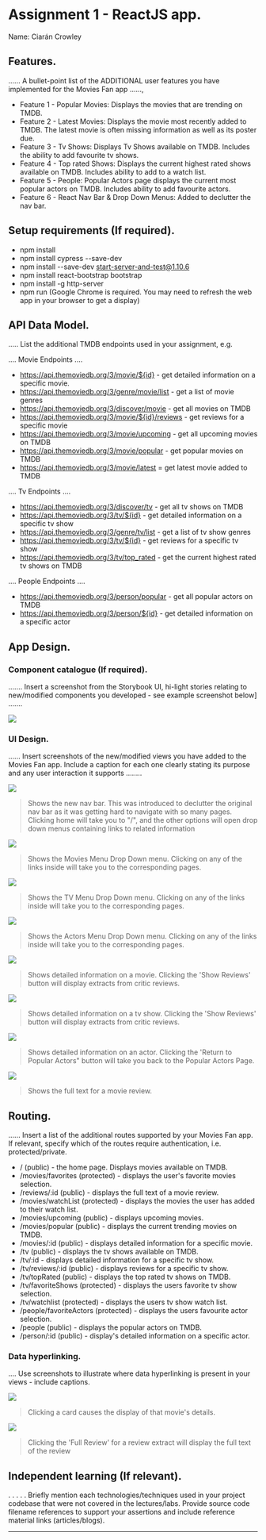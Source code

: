 # Assignment 1 - ReactJS app.

Name: Ciarán Crowley

## Features.

...... A bullet-point list of the ADDITIONAL user features you have implemented for the  Movies Fan app ......,
 
 + Feature 1 - Popular Movies:  Displays the movies that are trending on TMDB.
 + Feature 2 - Latest Movies:  Displays the movie most recently added to TMDB.  The latest movie is often missing information as well as its poster due.
 + Feature 3 - Tv Shows:  Displays Tv Shows available on TMDB.  Includes the ability to add favourite tv shows.
 + Feature 4 - Top rated Shows:  Displays the current highest rated shows available on TMDB.  Includes ability to add to a watch list.
 + Feature 5 - People:  Popular Actors page displays the current most popular actors on TMDB.  Includes ability to add favourite actors.
 + Feature 6 - React Nav Bar & Drop Down Menus: Added to declutter the nav bar.

## Setup requirements (If required).

+ npm install
+ npm install cypress --save-dev
+ npm install --save-dev start-server-and-test@1.10.6
+ npm install react-bootstrap bootstrap
+ npm install -g http-server
+ npm run (Google Chrome is required.  You may need to refresh the web app in your browser to get a display)

## API Data Model.

..... List the additional TMDB endpoints used in your assignment, e.g.

....  Movie Endpoints  ....
+ https://api.themoviedb.org/3/movie/${id} - get detailed information on a specific movie. 
+ https://api.themoviedb.org/3/genre/movie/list - get a list of movie genres
+ https://api.themoviedb.org/3/discover/movie - get all movies on TMDB
+ https://api.themoviedb.org/3/movie/${id}/reviews - get reviews for a specific movie
+ https://api.themoviedb.org/3/movie/upcoming - get all upcoming movies on TMDB
+ https://api.themoviedb.org/3/movie/popular - get popular movies on TMDB
+ https://api.themoviedb.org/3/movie/latest = get latest movie added to TMDB

....  Tv Endpoints  ....
+ https://api.themoviedb.org/3/discover/tv - get all tv shows on TMDB
+ https://api.themoviedb.org/3/tv/${id} - get detailed information on a specific tv show
+ https://api.themoviedb.org/3/genre/tv/list - get a list of tv show genres
+ https://api.themoviedb.org/3/tv/${id} - get reviews for a specific tv show
+ https://api.themoviedb.org/3/tv/top_rated - get the current highest rated tv shows on TMDB

....  People Endpoints  ....
+ https://api.themoviedb.org/3/person/popular - get all popular actors on TMDB
+ https://api.themoviedb.org/3/person/${id} - get detailed information on a specific actor

## App Design.

### Component catalogue (If required).

....... Insert a screenshot from the Storybook UI, hi-light stories relating to new/modified components you developed - see example screenshot below] .......

![][stories]

### UI Design.

...... Insert screenshots of the new/modified views you have added to the Movies Fan app. Include a caption for each one clearly stating its purpose and any user interaction it supports ........

![](/public/newNavBar.png)
>Shows the new nav bar.  This was introduced to declutter the original nav bar as it was getting hard to navigate with so many pages.  Clicking home will take you to "/", and the other options will open drop down menus containing links to related information

![](/public/moviesMenu.png)
>Shows the Movies Menu Drop Down menu.  Clicking on any of the links inside will take you to the corresponding pages.

![](/public/tvMenu.png)
>Shows the TV Menu Drop Down menu.  Clicking on any of the links inside will take you to the corresponding pages.

![](/public/actorsMenu.png)
>Shows the Actors Menu Drop Down menu.  Clicking on any of the links inside will take you to the corresponding pages.

![][movieDetail]
>Shows detailed information on a movie.  Clicking the 'Show Reviews' button will display extracts from critic reviews.

![](/public/tvDetail.png)
>Shows detailed information on a tv show.  Clicking the 'Show Reviews' button will display extracts from critic reviews.

![](/public/personDetail.png)
>Shows detailed information on an actor.  Clicking the 'Return to Popular Actors" button will take you back to the Popular Actors Page.

![][review]
>Shows the full text for a movie review. 

## Routing.

...... Insert a list of the additional routes supported by your Movies Fan app. If relevant, specify which of the routes require authentication, i.e. protected/private.

+ / (public) - the home page.  Displays movies available on TMDB.
+ /movies/favorites (protected) - displays the user's favorite movies selection.
+ /reviews/:id (public) - displays the full text of a movie review.
+ /movies/watchList (protected) - displays the movies the user has added to their watch list.
+ /movies/upcoming (public) - displays upcoming movies.
+ /movies/popular (public) - displays the current trending movies on TMDB. 
+ /movies/:id (public) - displays detailed information for a specific movie.
+ /tv (public) - displays the tv shows available on TMDB.
+ /tv/:id - displays detailed information for a specific tv show.
+ /tv/reviews/:id (public) - displays reviews for a specific tv show.
+ /tv/topRated (public) - displays the top rated tv shows on TMDB.
+ /tv/favoriteShows (protected) - displays the users favorite tv show selection.
+ /tv/watchlist (protected) - displays the users tv show watch list.
+ /people/favoriteActors (protected) - displays the users favourite actor selection.
+ /people (public) - displays the popular actors on TMDB.
+ /person/:id (public) - display's detailed information on a specific actor.

### Data hyperlinking.

.... Use screenshots to illustrate where data hyperlinking is present in your views - include captions.

![][cardLink]
> Clicking a card causes the display of that movie's details.

![][reviewLink]
>Clicking the 'Full Review' for a review extract will display the full text of the review

## Independent learning (If relevant).

. . . . . Briefly mention each technologies/techniques used in your project codebase that were not covered in the lectures/labs. Provide source code filename references to support your assertions and include reference material links (articles/blogs).

---------------------------------

[model]: ./data.jpg
[movieDetail]: ./public/movieDetail.png
[review]: ./public/review.png
[reviewLink]: ./public/reviewLink.png
[cardLink]: ./public/cardLink.png
[stories]: ./public/storybook.png
